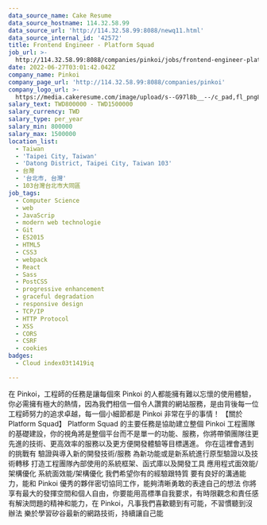 ```yaml
---
data_source_name: Cake Resume
data_source_hostname: 114.32.58.99
data_source_url: 'http://114.32.58.99:8088/newq11.html'
data_source_internal_id: '42572'
title: Frontend Engineer - Platform Squad
job_url: >-
  http://114.32.58.99:8088/companies/pinkoi/jobs/frontend-engineer-platform-squad
date: 2022-06-27T03:01:42.042Z
company_name: Pinkoi
company_page_url: 'http://114.32.58.99:8088/companies/pinkoi'
company_logo_url: >-
  https://media.cakeresume.com/image/upload/s--G97l8b__--/c_pad,fl_png8,h_200,w_200/v1611730048/lgsmicrahgjmtt8rntq2.png
salary_text: TWD800000 - TWD1500000
salary_currency: TWD
salary_type: per_year
salary_min: 800000
salary_max: 1500000
location_list:
  - Taiwan
  - 'Taipei City, Taiwan'
  - 'Datong District, Taipei City, Taiwan 103'
  - 台灣
  - '台北市, 台灣'
  - 103台灣台北市大同區
job_tags:
  - Computer Science
  - web
  - JavaScrip
  - modern web technologie
  - Git
  - ES2015
  - HTML5
  - CSS3
  - webpack
  - React
  - Sass
  - PostCSS
  - progressive enhancement
  - graceful degradation
  - responsive design
  - TCP/IP
  - HTTP Protocol
  - XSS
  - CORS
  - CSRF
  - cookies
badges:
  - Cloud index03t1419iq

---
```


在 Pinkoi，工程師的任務是讓每個來 Pinkoi 的人都能擁有難以忘懷的使用體驗，你必需擁有極大的熱情，因為我們相信一個令人讚賞的網站服務，是由背後每一位工程師努力的追求卓越，每一個小細節都是 Pinkoi 非常在乎的事情！ 【關於 Platform Squad】 Platform Squad 的主要任務是協助建立整個 Pinkoi 工程團隊的基礎建設，你的視角將是整個平台而不是單一的功能、服務，你將帶領團隊往更先進的技術、更高效率的服務以及更方便開發體驗等目標邁進。 你在這裡會遇到的挑戰有 驗證與導入新的開發技術/服務 為新功能或是新系統進行原型驗證以及技術轉移 打造工程團隊內部使用的系統框架、函式庫以及開發工具 應用程式面效能/架構優化 系統面效能/架構優化 我們希望你有的經驗跟特質 要有良好的溝通能力，能和 Pinkoi 優秀的夥伴密切協同工作，能夠清晰勇敢的表達自己的想法 你將享有最大的發揮空間和個人自由，你要能用高標準自我要求，有時限觀念和責任感 有解決問題的精神和能力，在 Pinkoi，凡事我們喜歡聽到有可能，不習慣聽到沒辦法 樂於學習矽谷最新的網路技術，持續讓自己能